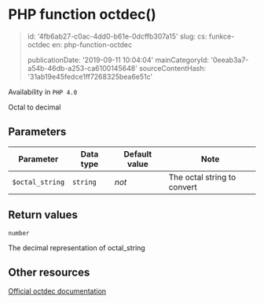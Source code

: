 PHP function octdec()
=====================

> id: '4fb6ab27-c0ac-4dd0-b61e-0dcffb307a15'
> slug:
> 	cs: funkce-octdec
> 	en: php-function-octdec
> 
> publicationDate: '2019-09-11 10:04:04'
> mainCategoryId: '0eeab3a7-a54b-46db-a253-ca6100145648'
> sourceContentHash: '31ab19e45fedce1ff7268325bea6e51c'

Availability in `PHP 4.0`

Octal to decimal


Parameters
--------------

| Parameter | Data type | Default value | Note |
|-----|-----|-----|-----|
| `$octal_string` | `string` | *not* | The octal string to convert |


Return values
----------------

`number`

The decimal representation of octal_string

Other resources
------------

[Official octdec documentation](https://www.php.net/manual/en/function.octdec.php)
